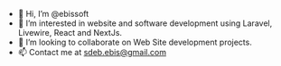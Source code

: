 - 👋 Hi, I’m @ebissoft
- 👀 I’m interested in website and software development using Laravel, Livewire, React and NextJs.
- 💞️ I’m looking to collaborate on Web Site development projects.
- 📫 Contact me at sdeb.ebis@gmail.com

<!---
ebissoft/ebissoft is a ✨ special ✨ repository because its `README.md` (this file) appears on your GitHub profile.
You can click the Preview link to take a look at your changes.
--->
